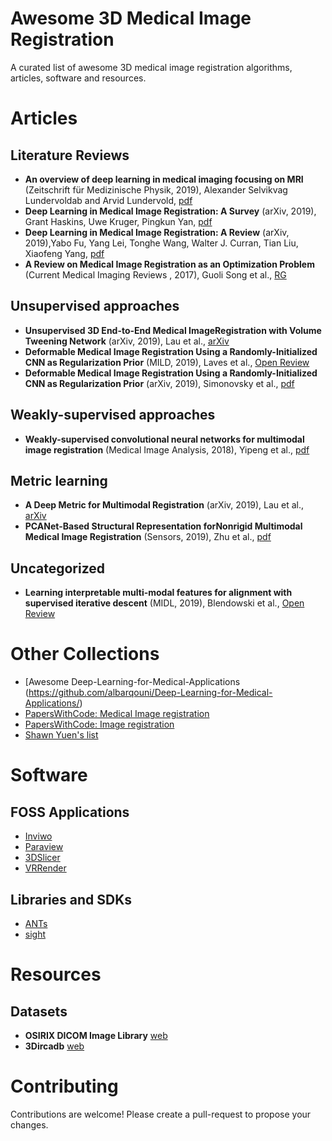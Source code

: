 # Awesome 3D Medical Image Registration

A curated list of awesome 3D medical image registration algorithms, articles, software and resources.



# Articles
## Literature Reviews
- **An overview of deep learning in medical imaging focusing on MRI** (Zeitschrift für Medizinische Physik, 2019), Alexander Selvikvag Lundervoldab and Arvid Lundervold, [pdf](https://reader.elsevier.com/reader/sd/pii/S0939388918301181?token=4D2C90115CF69B553B7979FD3FD2BDDF60776B9A39BD975DAA8AC703537A0399511177F5FBBFDB10674350C768C604B9)
- **Deep Learning in Medical Image Registration: A Survey** (arXiv, 2019), Grant Haskins, Uwe Kruger, Pingkun Yan, [pdf](https://arxiv.org/pdf/1903.02026.pdf)
- **Deep Learning in Medical Image Registration: A Review** (arXiv, 2019),Yabo Fu, Yang Lei, Tonghe Wang, Walter J. Curran, Tian Liu, Xiaofeng Yang, [pdf](https://arxiv.org/pdf/1912.12318.pdf)
- **A Review on Medical Image Registration as an Optimization Problem** (Current Medical Imaging Reviews , 2017), Guoli Song et al., [RG](https://www.researchgate.net/publication/318610110_A_Review_on_Medical_Image_Registration_as_an_Optimization_Problem)

## Unsupervised approaches
- **Unsupervised 3D End-to-End Medical ImageRegistration with Volume Tweening Network** (arXiv, 2019), Lau et al., [arXiv](https://arxiv.org/abs/1902.05020)
- **Deformable Medical Image Registration Using a Randomly-Initialized CNN as Regularization Prior** (MILD, 2019), Laves et al., [Open Review](https://openreview.net/forum?id=S1ehZFQ15E)
- **Deformable Medical Image Registration Using a Randomly-Initialized CNN as Regularization Prior** (arXiv, 2019), Simonovsky et al., [pdf](https://arxiv.org/pdf/1804.10735.pdf)

## Weakly-supervised approaches
- **Weakly-supervised convolutional neural networks for multimodal image registration** (Medical Image Analysis, 2018), Yipeng et al., [pdf](https://reader.elsevier.com/reader/sd/pii/S1361841518301051?token=14B39E833761D7ACEA7B771AE4537F3D4009E4ABFCE06841404B79E19FCF241DCC3CD1B4138EDEB091378AEE033DC01E)

## Metric learning
- **A Deep Metric for Multimodal Registration** (arXiv, 2019), Lau et al., [arXiv](https://hal.archives-ouvertes.fr/hal-01576914/document)
- **PCANet-Based Structural Representation forNonrigid Multimodal Medical Image Registration** (Sensors, 2019), Zhu et al., [pdf](https://www.ncbi.nlm.nih.gov/pmc/articles/PMC5982469/pdf/sensors-18-01477.pdf)

## Uncategorized
- **Learning interpretable multi-modal features for alignment with supervised iterative descent** (MIDL, 2019),  Blendowski et al., [Open Review](https://openreview.net/forum?id=SkeI0-QelE)

# Other Collections
- [Awesome Deep-Learning-for-Medical-Applications (https://github.com/albarqouni/Deep-Learning-for-Medical-Applications/)
- [PapersWithCode: Medical Image registration](https://paperswithcode.com/task/medical-image-registration/)
- [PapersWithCode: Image registration](https://paperswithcode.com/task/image-registration/)
- [Shawn Yuen's list](https://github.com/shawnyuen/DeepLearningInMedicalImagingAndMedicalImageAnalysis/)



# Software

## FOSS Applications

- [Inviwo](https://inviwo.org/)
- [Paraview](https://www.paraview.org/)
- [3DSlicer](https://www.slicer.org/)
- [VRRender](https://packages.debian.org/sid/main/vrrender)

## Libraries and SDKs

- [ANTs](http://stnava.github.io/ANTs/)
- [sight](https://github.com/IRCAD-IHU/sight)

# Resources

## Datasets

- **OSIRIX DICOM Image Library** [web](https://www.osirix-viewer.com/resources/dicom-image-library/)
- **3Dircadb** [web](https://www.ircad.fr/research/3dircadb/)

# Contributing

Contributions are welcome! Please create a pull-request to propose your changes.
